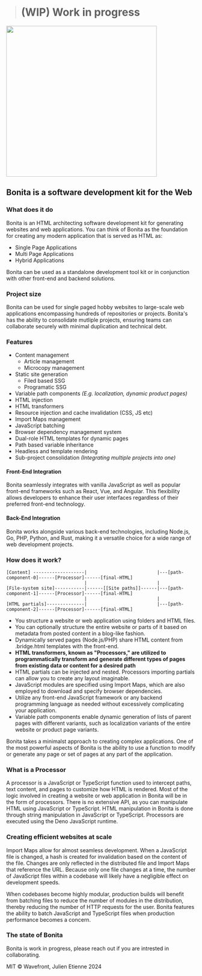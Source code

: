 > # (WIP) Work in progress
<img src="https://github.com/julienetie/bonita/assets/7676299/f08eb4e0-4e96-4d4f-a512-cc1e1415f462" width="400">

## Bonita is a software development kit for the Web

### What does it do
Bonita is an HTML architecting software development kit for generating websites and web applications.
You can think of Bonita as the foundation for creating any modern application that is served as HTML as:

- Single Page Applications
- Multi Page Applications
- Hybrid Applications

Bonita can be used as a standalone development tool kit or in conjunction with other front-end and backend solutions.

### Project size
Bonita can be used for single paged hobby websites to large-scale web applications encompassing hundreds of repositories or projects.
Bonita's has the ability to consolidate mutliple projects, ensuring teams can collaborate securely with minimal duplication 
and technical debt.

### Features
- Content management
  - Article management
  - Microcopy management
- Static site generation
  - Filed based SSG
  - Programatic SSG
- Variable path components _(E.g. localization, dynamic product pages)_
- HTML injection
- HTML transformers
- Resource injection and cache invalidation (CSS, JS etc)
- Import Maps management
- JavaScript batching
- Browser dependency management system
- Dual-role HTML templates for dynamic pages
- Path based variable inheritance
- Headless and template rendering
- Sub-project consolidation _(Integrating multiple projects into one)_


#### Front-End Integration
Bonita seamlessly integrates with vanilla JavaScript as well as popular front-end frameworks such as React, Vue, and Angular. This flexibility allows developers to enhance their user interfaces regardless of their preferred front-end technology.

#### Back-End Integration
Bonita works alongside various back-end technologies, including Node.js, Go, PHP, Python, and Rust, making it a versatile choice for a wide range of web development projects.

### How does it work?
```
[Content] -------------------|                          |---[path-component-0]------[Processor]------[final-HTML] 
                             |                          |
[File-system site]-----------|------[[Site paths]]------|---[path-component-1]------[Processor]------[final-HTML] 
                             |                          | 
[HTML partials]--------------|                          |---[path-component-2]------[Processor]------[final-HTML] 
```


- You structure a website or web application using folders and HTML files.
- You can optionally structure the entire website or parts of it based on metadata from posted content in a blog-like fashion.
- Dynamically served pages (Node.js/PHP) share HTML content from .bridge.html templates with the front-end.
- **HTML transformers, known as "Processors," are utilized to programmatically transform and generate different types of pages from existing data or content for a desired path**
- HTML partials can be injected and nested. Processors importing partials can allow you to create any layout imaginable.
- JavaScript modules are specified using Import Maps, which are also employed to download and specify browser dependencies.
- Utilize any front-end JavaScript framework or any backend programming language as needed without excessively complicating your application.
- Variable path components enable dynamic generation of lists of parent pages with different variants, such as localization variants of the entire website or product page variants.

Bonita takes a minimalst approach to creating complex applications. One of the most powerful aspects of Bonita is the ability to use a function to modify or generate any page or set of pages
at any part of the application.

### What is a Processor
A processor is a JavaScript or TypeScript function used to intercept paths, text content, and pages to customize how HTML is rendered. Most of the logic involved in creating a website or web application in Bonita will be in the form of processors. There is no extensive API, as you can manipulate HTML using JavaScript or TypeScript. HTML manipulation in Bonita is done through string manipulation in JavaScript or TypeScript. Processors are executed using the Deno JavaScript runtime.

### Creating efficient websites at scale
Import Maps allow for almost seamless development. When a JavaScript file is changed, a hash is created for invalidation based on the content of the file. Changes are only reflected in the distributed file and Import Maps that reference the URL. Because only one file changes at a time, the number of JavaScript files within a codebase will likely have a negligible effect on development speeds.

When codebases become highly modular, production builds will benefit from batching files to reduce the number of modules in the distribution, thereby reducing the number of HTTP requests for the user. Bonita features the ability to batch JavaScript and TypeScript files when production performance becomes a concern.

### The state of Bonita
Bonita is work in progress, please reach out if you are intrested in collaborating.

MIT © Wavefront, Julien Etienne 2024
